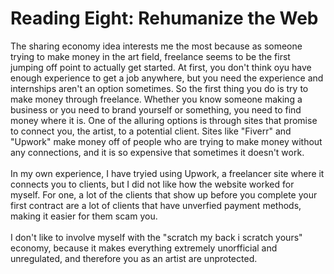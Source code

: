 <h1>Reading Eight: Rehumanize the Web</h1>
<p>
  The sharing economy idea interests me the most because as someone trying to make money in the art field, freelance seems to be the first jumping off point to actually get started. At first, you don't think oyu have enough experience to get a job anywhere, but you need the experience and internships aren't an option sometimes. So the first thing you do is try to make money through freelance. Whether you know someone making a business or you need to brand yourself or something, you need to find money where it is. One of the alluring options is through sites that promise to connect you, the artist, to a potential client. Sites like "Fiverr" and "Upwork" make money off of people who are trying to make money without any connections, and it is so expensive that sometimes it doesn't work.<br><br>
  In my own experience, I have tryied using Upwork, a freelancer site where it connects you to clients, but I did not like how the website worked for myself. For one, a lot of the clients that show up before you complete your first contract are a lot of clients that have unverfied payment methods, making it easier for them scam you. <br><br>
  I don't like to involve myself with the "scratch my back i scratch yours" economy, because it makes everything extremely unorfficial and unregulated, and therefore you as an artist are unprotected. 
</p>
